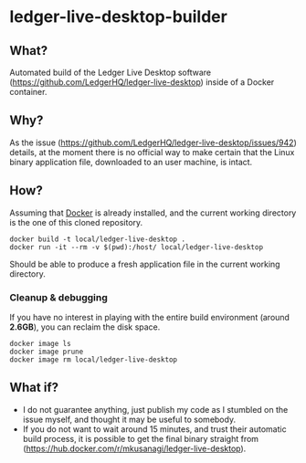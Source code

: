 # ledger-live-desktop-builder

## What?
Automated build of the Ledger Live Desktop software (https://github.com/LedgerHQ/ledger-live-desktop) inside of a Docker container.

## Why?
As the issue (https://github.com/LedgerHQ/ledger-live-desktop/issues/942) details, at the moment there is no official way to make certain that the Linux binary application file, downloaded to an user machine, is intact.

## How?

Assuming that [Docker](https://docs.docker.com/install/linux/docker-ce/ubuntu/) is already installed, and the current working directory is the one of this cloned repository.
```
docker build -t local/ledger-live-desktop .
docker run -it --rm -v $(pwd):/host/ local/ledger-live-desktop
```
Should be able to produce a fresh application file in the current working directory.

### Cleanup & debugging
If you have no interest in playing with the entire build environment (around **2.6GB**), you can reclaim the disk space.
```
docker image ls
docker image prune
docker image rm local/ledger-live-desktop
```

## What if?

- I do not guarantee anything, just publish my code as I stumbled on the issue myself, and thought it may be useful to somebody.
- If you do not want to wait around 15 minutes, and trust their automatic build process, it is possible to get the final binary straight from (https://hub.docker.com/r/mkusanagi/ledger-live-desktop).
